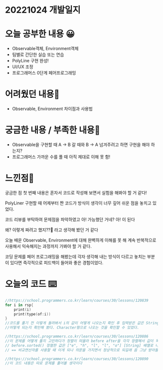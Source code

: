 # 20221024 개발일지

# 오늘 공부한 내용 😀

- Observable객체, Environment객체
- 팀별로 간단한 실습 또는 연습
- PolyLine 구현 완성!
- UI/UX 조정
- 프로그래머스 0단계 페어프로그래밍

# 어려웠던 내용🤯

- Observable, Environment 차이점과 사용법

# 궁금한 내용 / 부족한 내용🤔

- Observable을 구현할 때 A → B 갈 때와 B → A 넘겨주려고 하면 구현을 해야 하는지?
- 프로그래머스 가까운 수를 풀 때 아직 제대로 이해 못 함!

# 느낀점🤨

궁금한 점 첫 번째 내용은 혼자서 코드로 작성해 보면서 실험을 해봐야 할 거 같다!

PolyLiner 구현할 때 어제부터 짠 코드가 방식이 생각이 너무 깊어 쉬운 점을 놓치고 있었다.

코드 리뷰를 부탁하여 문제점을 파악하였고 아! 가능했던 거네? 아! 이 된다

왜? 이렇게 짜려고 했지??🤔 라고 생각해 봤던 거 같다

오늘 배운 Observable, Environment에 대해 완벽하게 이해를 못 해 계속 반복적으로 사용해서 익숙해지는 과정까지 가봐야 할 거 같다.

코딩 문제를 페어 프로그래밍을 해봤는데 각자 생각해 내는 방식이 다르고 놓치는 부분이 있다면 즉각적으로 피드백이 들어와 좋은 경험이었다.

# 오늘의 코드 ⌨️

```swift
//https://school.programmers.co.kr/learn/courses/30/lessons/120839
for i in rsp{
	print(i)
	print(type(of:i))
}
//코드를 풀기 전 이렇게 돌려봐서 i의 값이 어떻게 나오는지 확인 후 입력받은 값은 String형인데 타입이
//어떻게 되는지 확인해 봤다. Character형으로 나오는 것을 확인할 수 있었다.

//https://school.programmers.co.kr/learn/courses/30/lessons/120886
//이 문제를 어떻게 풀지 고민하다가 정렬이 떠올라 before after을 각각 정렬해서 값이 똑같으면 정답이다 생각했다.
// before.sorted() 정렬한 값은 ["e", "h", "l", "l", "o"] [String] 배열로 나왔다.
// == 비교연산자를 사용할 때 이게 되나 의문을 가지면서 정상적으로 되길래 음 그냥 받아들였다

//https://school.programmers.co.kr/learn/courses/30/lessons/120890
//이 코드 내용은 따로 문제를 풀어볼 생각이다
```